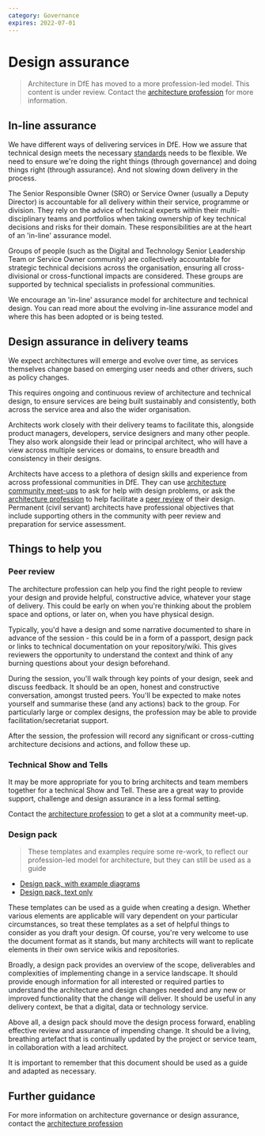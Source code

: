 ```yaml
---
category: Governance
expires: 2022-07-01
---
```


# Design assurance

> Architecture in DfE has moved to a more profession-led model. This content is under review. Contact the [architecture profession](mailto:architecture.profession@education.gov.uk) for more information.

## In-line assurance

We have different ways of delivering services in DfE. How we assure that technical design meets the necessary [standards](../standards/architecture-standards) needs to be flexible.
We need to ensure we're doing the right things (through governance) and doing things right (through assurance). And not slowing down delivery in the process.

The Senior Responsible Owner (SRO) or Service Owner (usually a Deputy Director) is accountable for all delivery within their service, programme or division. They rely on the advice of technical experts within their multi-disciplinary teams and portfolios when taking ownership of key technical decisions and risks for their domain. These responsibilities are at the heart of an 'in-line' assurance model.

Groups of people (such as the Digital and Technology Senior Leadership Team or Service Owner community) are collectively accountable for strategic technical decisions across the organisation, ensuring all cross-divisional or cross-functional impacts are considered. These groups are supported by technical specialists in professional communities.

We encourage an 'in-line' assurance model for architecture and technical design. You can read more about the evolving in-line assurance model and where this has been adopted or is being tested.

## Design assurance in delivery teams

We expect architectures will emerge and evolve over time, as services themselves change based on emerging user needs and other drivers, such as policy changes.

This requires ongoing and continuous review of architecture and technical design, to ensure services are being built sustainably and consistently, both across the service area and also the wider organisation.

Architects work closely with their delivery teams to facilitate this, alongside product managers, developers, service designers and many other people. They also work alongside their lead or principal architect, who will have a view across multiple services or domains, to ensure breadth and consistency in their designs.

Architects have access to a plethora of design skills and experience from across professional communities in DfE. They can use [architecture community meet-ups](../../capability/architecture-capability-framework/#community) to ask for help with design problems, or ask the [architecture profession](mailto:architecture.profession@education.gov.uk) to help facilitate a [peer review](#peer-review) of their design. Permanent (civil servant) architects have professional objectives that include supporting others in the community with peer review and preparation for service assessment.

## Things to help you

<a name="peer-review"></a>
### Peer review

The architecture profession can help you find the right people to review your design and provide helpful, constructive advice, whatever your stage of delivery. This could be early on when you're thinking about the problem space and options, or later on, when you have physical design.

Typically, you'd have a design and some narrative documented to share in advance of the session - this could be in a form of a passport, design pack or links to technical documentation on your repository/wiki. This gives reviewers the opportunity to understand the context and think of any burning questions about your design beforehand.

During the session, you'll walk through key points of your design, seek and discuss feedback. It should be an open, honest and constructive conversation, amongst trusted peers. You'll be expected to make notes yourself and summarise these (and any actions) back to the group. For particularly large or complex designs, the profession may be able to provide facilitation/secretariat support.

After the session, the profession will record any significant or cross-cutting architecture decisions and actions, and follow these up.

### Technical Show and Tells

It may be more appropriate for you to bring architects and team members together for a technical Show and Tell. These are a great way to provide support, challenge and design assurance in a less formal setting.

Contact the [architecture profession](mailto:architecture.profession@education.gov.uk) to get a slot at a community meet-up.

### Design pack

> These templates and examples require some re-work, to reflect our profession-led model for architecture, but they can still be used as a guide

- [Design pack, with example diagrams](../documents/design-pack.docx)
- [Design pack, text only](../documents/design-pack-just-text.docx)

These templates can be used as a guide when creating a design. Whether various elements are applicable will vary dependent on your particular circumstances, so treat these templates as a set of helpful things to consider as you draft your design. Of course, you're very welcome to use the document format as it stands, but many architects will want to replicate elements in their own service wikis and repositories.

Broadly, a design pack provides an overview of the scope, deliverables and complexities of implementing change in a service landscape. It should provide enough information for all interested or required parties to understand the architecture and design changes needed and any new or improved functionality that the change will deliver. It should be useful in any delivery context, be that a digital, data or technology service.

Above all, a design pack should move the design process forward, enabling effective review and assurance of impending change. It should be a living, breathing artefact that is continually updated by the project or service team, in collaboration with a lead architect.

It is important to remember that this document should be used as a guide and adapted as necessary.

## Further guidance

For more information on architecture governance or design assurance, contact the [architecture profession](mailto:architecture.profession@education.gov.uk)
